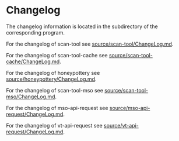 # Changelog

The changelog information is located in the subdirectory of the corresponding
program.

For the changelog of scan-tool see
[source/scan-tool/ChangeLog.md](./source/scan-tool/ChangeLog.md).

For the changelog of scan-tool-cache see
[source/scan-tool-cache/ChangeLog.md](./source/scan-tool-cache/ChangeLog.md).

For the changelog of honeypottery see
[source/honeypottery/ChangeLog.md](./source/honeypottery/ChangeLog.md).

For the changelog of scan-tool-mso see
[source/scan-tool-mso/ChangeLog.md](./source/scan-tool-mso/ChangeLog.md).

For the changelog of mso-api-request see
[source/mso-api-request/ChangeLog.md](./source/mso-api-request/ChangeLog.md).

For the changelog of vt-api-request see
[source/vt-api-request/ChangeLog.md](./source/vt-api-request/ChangeLog.md).
